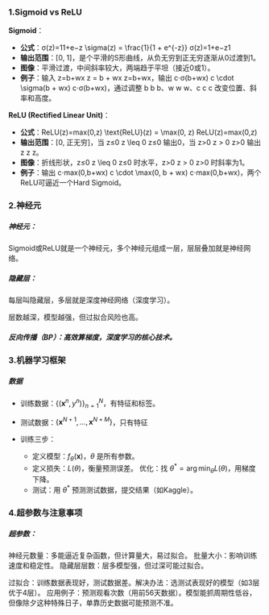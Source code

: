 ### 1.Sigmoid vs ReLU

**Sigmoid**：

- **公式**：σ(z)=11+e−z  \sigma(z) = \frac{1}{1 + e^{-z}}  σ(z)=1+e−z1
- **输出范围**：[0, 1]，是个平滑的S形曲线，从负无穷到正无穷逐渐从0过渡到1。
- **图像**：平滑过渡，中间斜率较大，两端趋于平坦（接近0或1）。
- **例子**：输入 z=b+wx  z = b + wx  z=b+wx，输出 c⋅σ(b+wx)  c \cdot \sigma(b + wx)  c⋅σ(b+wx)，通过调整 b  b  b、w  w  w、c  c  c 改变位置、斜率和高度。

**ReLU (Rectified Linear Unit)**：

- **公式**：ReLU(z)=max⁡(0,z)  \text{ReLU}(z) = \max(0, z)  ReLU(z)=max(0,z)
- **输出范围**：[0, 正无穷]，当 z≤0  z \leq 0  z≤0 输出0，当 z>0  z > 0  z>0 输出 z  z  z。
- **图像**：折线形状，z≤0  z \leq 0  z≤0 时水平，z>0  z > 0  z>0 时斜率为1。
- **例子**：输出 c⋅max⁡(0,b+wx)  c \cdot \max(0, b + wx)  c⋅max(0,b+wx)，两个ReLU可逼近一个Hard Sigmoid。



### 2.神经元

##### 神经元：

Sigmoid或ReLU就是一个神经元，多个神经元组成一层，层层叠加就是神经网络。

##### 隐藏层：

每层叫隐藏层，多层就是深度神经网络（深度学习）。

层数越深，模型越强，但过拟合风险也高。



##### 反向传播（BP）：高效算梯度，深度学习的核心技术。

### 3.机器学习框架

##### 数据

* 训练数据：$\{(\mathbf{x}^n, y^n)\}_{n=1}^N$，有特征和标签。
* 测试数据：$\{\mathbf{x}^{N+1}, \dots, \mathbf{x}^{N+M}\}$，只有特征

* 训练三步：
  * 定义模型：$f_\theta(\mathbf{x})$，$\theta$ 是所有参数。
  * 定义损失：$L(\theta)$，衡量预测误差。
    优化：找 $\theta^* = \arg\min_\theta L(\theta)$，用梯度下降。
  * 测试：用 $\theta^*$ 预测测试数据，提交结果（如Kaggle）。

### 4.超参数与注意事项

##### 超参数：

神经元数量：多能逼近复杂函数，但计算量大，易过拟合。
批量大小：影响训练速度和稳定性。
隐藏层层数：层多模型强，但过深可能过拟合。

过拟合：训练数据表现好，测试数据差。解决办法：选测试表现好的模型（如3层优于4层）。
应用例子：预测观看次数（用前56天数据）。模型能抓周期性低谷，但像除夕这种特殊日子，单靠历史数据可能预测不准。
